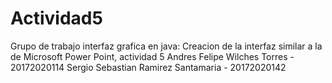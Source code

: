 # Actividad5
Grupo de trabajo interfaz grafica en java: Creacion de la interfaz similar a la de Microsoft Power Point, actividad 5
Andres Felipe Wilches Torres - 20172020114
Sergio Sebastian Ramirez Santamaria - 20172020142
